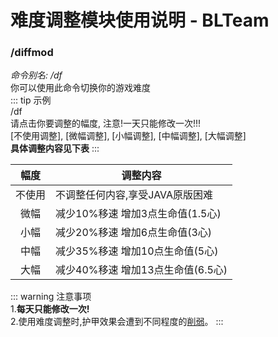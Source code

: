 # 难度调整模块使用说明 - BLTeam  
### /diffmod 
*命令别名: /df*  
你可以使用此命令切换你的游戏难度  
::: tip 示例  
/df  
请点击你要调整的幅度, 注意!一天只能修改一次!!!  
[不使用调整], [微幅调整], [小幅调整], [中幅调整], [大幅调整]  
**具体调整内容见下表**
:::   

|幅度|调整内容|  
|:--:|-------|  
|不使用|不调整任何内容,享受JAVA原版困难|  
|微幅|减少10%移速 增加3点生命值(1.5心)|  
|小幅|减少20%移速 增加6点生命值(3心)|  
|中幅|减少35%移速 增加10点生命值(5心)|  
|大幅|减少40%移速 增加13点生命值(6.5心)|  

::: warning 注意事项  
1.**每天只能修改一次!**  
2.使用难度调整时,护甲效果会遭到不同程度的[削弱](../faq.md#为什么使用难度调整后跟调整前一样)。
:::  
